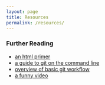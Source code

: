 ```yaml
---
layout: page
title: Resources
permalink: /resources/
---
```


### Further Reading
- [an html primer](http://htmldog.com/guides/html/beginner)  
- [a guide to git on the command line](https://rogerdudler.github.io/git-guide/)  
- [overview of basic git workflow](http://scottchacon.com/2011/08/31/github-flow.html)
- [a funny video](http://https://www.youtube.com/watch?v=6DeBfvPiFN0)  
